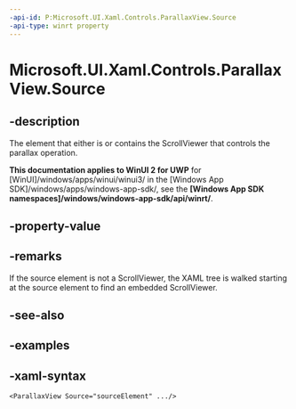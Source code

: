 ```yaml
---
-api-id: P:Microsoft.UI.Xaml.Controls.ParallaxView.Source
-api-type: winrt property
---
```

<!-- Property syntax.
public UIElement Source { get;  set; }
-->

# Microsoft.UI.Xaml.Controls.ParallaxView.Source


## -description

The element that either is or contains the ScrollViewer that controls the parallax operation.


**This documentation applies to WinUI 2 for UWP** for [WinUI]/windows/apps/winui/winui3/ in the [Windows App SDK]/windows/apps/windows-app-sdk/, see the **[Windows App SDK namespaces]/windows/windows-app-sdk/api/winrt/**.

## -property-value


## -remarks

If the source element is not a ScrollViewer, the XAML tree is walked starting at the source element to find an embedded ScrollViewer.


## -see-also


## -examples


## -xaml-syntax

```xaml
<ParallaxView Source="sourceElement" .../>
```


